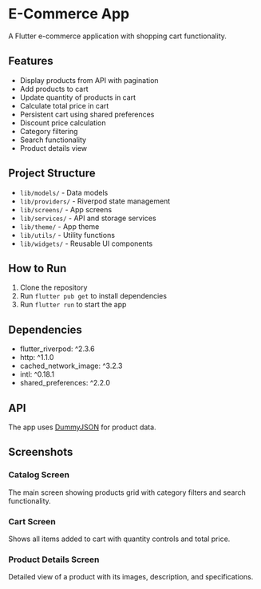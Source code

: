 # E-Commerce App

A Flutter e-commerce application with shopping cart functionality.

## Features

- Display products from API with pagination
- Add products to cart
- Update quantity of products in cart
- Calculate total price in cart
- Persistent cart using shared preferences
- Discount price calculation
- Category filtering
- Search functionality
- Product details view

## Project Structure

- `lib/models/` - Data models
- `lib/providers/` - Riverpod state management
- `lib/screens/` - App screens
- `lib/services/` - API and storage services
- `lib/theme/` - App theme
- `lib/utils/` - Utility functions
- `lib/widgets/` - Reusable UI components

## How to Run

1. Clone the repository
2. Run `flutter pub get` to install dependencies
3. Run `flutter run` to start the app

## Dependencies

- flutter_riverpod: ^2.3.6
- http: ^1.1.0
- cached_network_image: ^3.2.3
- intl: ^0.18.1
- shared_preferences: ^2.2.0

## API

The app uses [DummyJSON](https://dummyjson.com/products) for product data.

## Screenshots

### Catalog Screen

The main screen showing products grid with category filters and search functionality.

### Cart Screen

Shows all items added to cart with quantity controls and total price.

### Product Details Screen

Detailed view of a product with its images, description, and specifications.